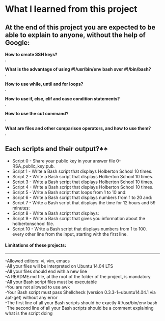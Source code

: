 # What I learned from this project  
At the end of this project you are expected to be able to explain to anyone, without the help of Google:  
---  

**How to create SSH keys?**  
*.*  

**What is the advantage of using #!/usr/bin/env bash over #!/bin/bash?**  
*.*  

**How to use while, until and for loops?**  
*.*  

**How to use if, else, elif and case condition statements?**  
*.*  

**How to use the cut command?**  
*.*  

**What are files and other comparison operators, and how to use them?**  
*.* 

## Each scripts and their output?**  
* Script 0 - Share your public key in your answer file 0-RSA_public_key.pub.    
* Script 1 - Write a Bash script that displays Holberton School 10 times.  
* Script 2 - Write a Bash script that displays Holberton School 10 times.    
* Script 3 - Write a Bash script that displays Holberton School 10 times.    
* Script 4 - Write a Bash script that displays Holberton School 10 times.  
* Script 5 - Write a Bash script that loops from 1 to 10 and:    
* Script 6 - Write a Bash script that displays numbers from 1 to 20 and:    
* Script 7 - Write a Bash script that displays the time for 12 hours and 59 minutes:    
* Script 8 - Write a Bash script that displays:    
* Script 9 - Write a Bash script that gives you information about the holbertonschool file.  
* Script 10 - Write a Bash script that displays numbers from 1 to 100.    
 every other line from the input, starting with the first line.  

#### Limitations of these projects:  
___

-Allowed editors: vi, vim, emacs  
-All your files will be interpreted on Ubuntu 14.04 LTS  
-All your files should end with a new line  
-A README.md file, at the root of the folder of the project, is mandatory  
-All your Bash script files must be executable  
-You are not allowed to use awk  
-Your Bash script must pass Shellcheck (version 0.3.3-1~ubuntu14.04.1 via apt-get) without any error  
-The first line of all your Bash scripts should be exactly #!/usr/bin/env bash  
-The second line of all your Bash scripts should be a comment explaining what is the script doing  

